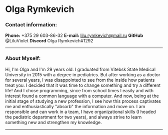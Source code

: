 # Olga Rymkevich

### Contact information:

**Phone:** +375 29 603-86-32
**E-mail:** lilu.rymkevich@mail.ru
**GitHub** @LiluViolet
**Discord** Olga Rymkevich#1292

---

### About Myself:

Hi, I'm Olga and I'm 29 years old. I graduated from Vitebsk State Medical University in 2015 with a degree in pediatrics. But after working as a doctor for several years, I was disappointed to see from the inside how patients treat you. I decided that it was time to change something and try a different life! And I chose programming, since from school times I easily and with interest found a common language with a computer. And now, being at the initial stage of studying a new profession, I see how this process captivates me and enthusiastically "absorb" the information and move on. I am responsible and can work in a team, I have organizational skills (I headed the pediatric department for two years), and always strive to learn something new and strengthen my knowledge.

---
